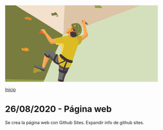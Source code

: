 
![intro](/images/intro.png)

<a href="index.md/">Inicio</a>


# 26/08/2020 - Página web
Se crea la página web con Github Sites.
Expandir info de github sites.
